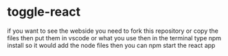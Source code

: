 # toggle-react
if you want to see the webside you need to fork this repository or copy the files then put them in vscode or what you use then in the terminal type npm install so it would add the node files then you can npm start the react app 
